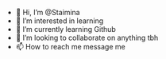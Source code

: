 - 👋 Hi, I’m @Staimina
- 👀 I’m interested in learning
- 🌱 I’m currently learning Github
- 💞️ I’m looking to collaborate on anything tbh
- 📫 How to reach me message me

<!---
Staimina/Staimina is a ✨ special ✨ repository because its `README.md` (this file) appears on your GitHub profile.
You can click the Preview link to take a look at your changes.
--->
